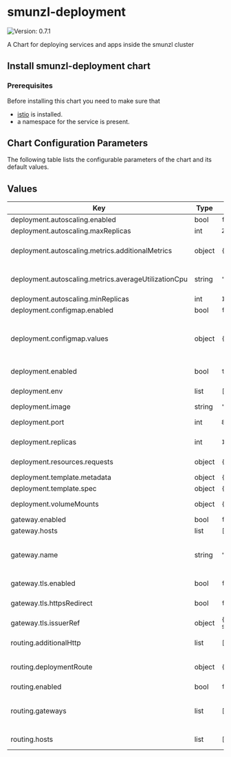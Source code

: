 # smunzl-deployment

![Version: 0.7.1](https://img.shields.io/badge/Version-0.7.1-informational?style=flat-square) 

A Chart for deploying services and apps inside the smunzl cluster

## Install smunzl-deployment chart

### Prerequisites

Before installing this chart you need to make sure that

- [istio](https://istio.io/) is installed.
- a namespace for the service is present.

## Chart Configuration Parameters

The following table lists the configurable parameters of the chart and its default values.

## Values

| Key | Type | Default | Description |
|-----|------|---------|-------------|
| deployment.autoscaling.enabled | bool | `false` |  |
| deployment.autoscaling.maxReplicas | int | `2` |  |
| deployment.autoscaling.metrics.additionalMetrics | object | `{}` | raw HorizontalPodAutoscaler metrics |
| deployment.autoscaling.metrics.averageUtilizationCpu | string | `""` | average cpu utilization, see [kubernetes hpa docs](https://kubernetes.io/de/docs/tasks/run-application/horizontal-pod-autoscale/#details-zum-algorithmus) |
| deployment.autoscaling.minReplicas | int | `1` |  |
| deployment.configmap.enabled | bool | `false` |  |
| deployment.configmap.values | object | `{}` | Values for configmap. The values will be passed as container envs, exactly matching the key names. |
| deployment.enabled | bool | `true` | whether to create deployment, service, ... |
| deployment.env | list | `[]` | Additional [kubernetes container envs](https://kubernetes.io/docs/tasks/inject-data-application/define-environment-variable-container/) |
| deployment.image | string | `"nginxinc/nginx-unprivileged"` | Docker image uri |
| deployment.port | int | `8080` | Container-port to expose per Service |
| deployment.replicas | int | `1` | serviceAccount for pods to use |
| deployment.resources.requests | object | `{"cpu":"0","memory":"0"}` | See [kubernetes requests](https://kubernetes.io/docs/concepts/configuration/manage-resources-containers/#resource-requests-and-limits-of-pod-and-container) |
| deployment.template.metadata | object | `{"annotations":{},"labels":{}}` | template metadata |
| deployment.template.spec | object | `{}` | template specs |
| deployment.volumeMounts | object | `{}` | Container volume mounts |
| gateway.enabled | bool | `false` |  |
| gateway.hosts | list | `[]` | List of usable hosts |
| gateway.name | string | `""` | Name of Gateway Resource. Defaults to: {{ .Release.Name }}-gateway |
| gateway.tls.enabled | bool | `false` | Whether to create and apply a TLS-Certificate |
| gateway.tls.httpsRedirect | bool | `false` | Whether to redirect all traffic from http to https |
| gateway.tls.issuerRef | object | `{"kind":"ClusterIssuer","name":"letsencrypt-staging"}` | Certificate Resource spec.issuerRef |
| routing.additionalHttp | list | `[]` | Additional HTTPRoutes, see [istio request routing](https://istio.io/latest/docs/tasks/traffic-management/request-routing/) |
| routing.deploymentRoute | object | `{"match":[{"uri":{"prefix":"/"}}]}` | HTTPRoute config for deployment, see [istio HTTPRoute](https://istio.io/latest/docs/reference/config/networking/virtual-service/#HTTPRoute) |
| routing.enabled | bool | `false` |  |
| routing.gateways | list | `[]` | Gateways for the VirtualService. Will always include this charts' Gateway, if used. |
| routing.hosts | list | `["*"]` | Hosts, the VirtualService should listen too |